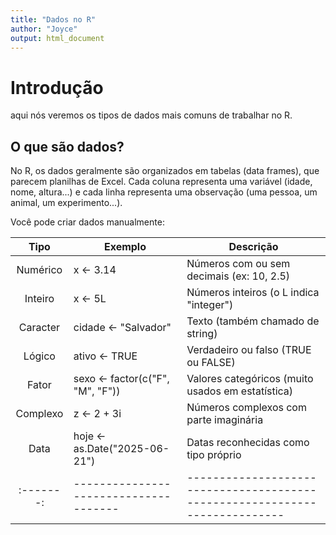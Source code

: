 ```yaml
---
title: "Dados no R"
author: "Joyce"
output: html_document
---
```


# Introdução

aqui nós veremos os tipos de dados mais comuns de trabalhar no R.

## O que são dados?

No R, os dados geralmente são organizados em tabelas (data frames), que parecem planilhas de Excel. Cada coluna representa uma variável (idade, nome, altura...) e cada linha representa uma observação (uma pessoa, um animal, um experimento...).

Você pode criar dados manualmente:

|Tipo	  |Exemplo	                            | Descrição                                                                 |
|:-------:|-------------------------------------|---------------------------------------------------------------------------|
|Numérico |	x <- 3.14                           | Números com ou sem decimais (ex: 10, 2.5)                                 |
|Inteiro  |	x <- 5L	                            | Números inteiros (o L indica "integer")                                   |
|Caracter |	cidade <- "Salvador"                | Texto (também chamado de string)                                          |
|Lógico   |	ativo <- TRUE                       | Verdadeiro ou falso (TRUE ou FALSE)                                       |
|Fator    |	sexo <- factor(c("F", "M", "F"))    | Valores categóricos (muito usados em estatística)                         |
|Complexo |	z <- 2 + 3i	                        | Números complexos com parte imaginária                                    |
|Data     |	hoje <- as.Date("2025-06-21")       | Datas reconhecidas como tipo próprio                                      |
|:-------:|-------------------------------------|---------------------------------------------------------------------------|


